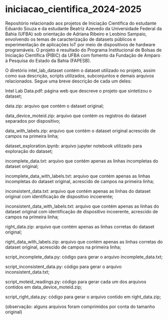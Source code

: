 # iniciacao_cientifica_2024-2025
Repositório relacionado aos projetos de Iniciação Científica do estudante Eduardo Souza e da estudante Beatriz Azevedo da Universidade Federal da Bahia (UFBA) sob orientação de Adriana Ribeiro e Leobino Sampaio, envolvendo os temas de caracterização de datasets públicos e experimentação de aplicações IoT por meio de dispositivos de hardware programáveis. O projeto é resultado do Programa Institucional de Bolsas de Iniciação Científica (PIBIC) da UFBA com fomento da Fundação de Amparo à Pesquisa do Estado da Bahia (FAPESB).

O diretório intel_lab_dataset contém o dataset utilizado no projeto, assim como sua descrição, scripts utilizados, subconjuntos e demais arquivos relacionados. Segue uma breve descrição de cada um deles:

Intel Lab Data.pdf: página web que descreve o projeto que sintetizou o dataset;

data.zip: arquivo que contém o dataset original;

data_device_moteid.zip: arquivo que contém os registros do dataset separados por dispositivo;

data_with_labels.zip: arquivo que contém o dataset original acrescido de campos na primeira linha;

dataset_exploration.ipynb: arquivo jupyter notebook utilizado para exploração do dataset;

incomplete_data.txt: arquivo que contém apenas as linhas incompletas do dataset original;

incomplete_data_with_labels.txt: arquivo que contém apenas as linhas incompletas do dataset original, acrescido de campos na primeira linha;

inconsistent_data.txt: arquivo que contém apenas as linhas do dataset original com identificação de dispositivo incoerente;

inconsistent_data_with_labels.txt: arquivo que contém apenas as linhas do dataset original com identificação de dispositivo incoerente, acrescido de campos na primeira linha;

right_data.zip: arquivo que contém apenas as linhas corretas do dataset original;

right_data_with_labels.zip: arquivo que contém apenas as linhas corretas do dataset original, acrescido de campos na primeira linha;

script_incomplete_data.py: código para gerar o arquivo incomplete_data.txt;

script_inconsistent_data.py: código para gerar o arquivo inconsistent_data.txt;

script_moteid_readings.py: código para gerar cada um dos arquivos contidos em data_device_moteid.zip;

script_right_data.py: código para gerar o arquivo contido em right_data.zip;

(observação: alguns arquivos foram comprimidos por conta do tamanho original)